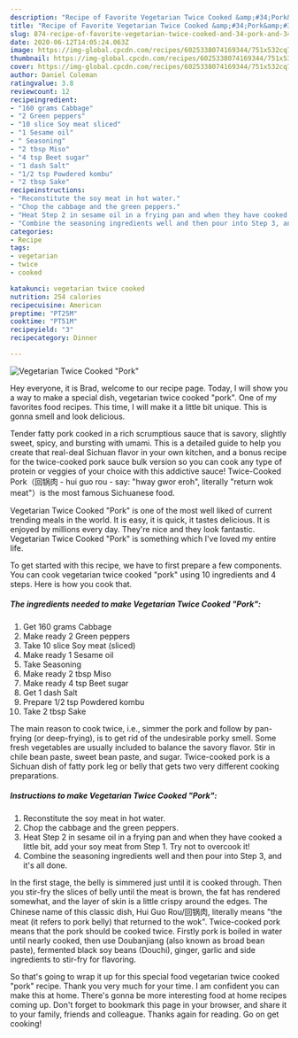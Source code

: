 ```yaml
---
description: "Recipe of Favorite Vegetarian Twice Cooked &amp;#34;Pork&amp;#34;"
title: "Recipe of Favorite Vegetarian Twice Cooked &amp;#34;Pork&amp;#34;"
slug: 874-recipe-of-favorite-vegetarian-twice-cooked-and-34-pork-and-34
date: 2020-06-12T14:05:24.063Z
image: https://img-global.cpcdn.com/recipes/6025338074169344/751x532cq70/vegetarian-twice-cooked-pork-recipe-main-photo.jpg
thumbnail: https://img-global.cpcdn.com/recipes/6025338074169344/751x532cq70/vegetarian-twice-cooked-pork-recipe-main-photo.jpg
cover: https://img-global.cpcdn.com/recipes/6025338074169344/751x532cq70/vegetarian-twice-cooked-pork-recipe-main-photo.jpg
author: Daniel Coleman
ratingvalue: 3.8
reviewcount: 12
recipeingredient:
- "160 grams Cabbage"
- "2 Green peppers"
- "10 slice Soy meat sliced"
- "1 Sesame oil"
- " Seasoning"
- "2 tbsp Miso"
- "4 tsp Beet sugar"
- "1 dash Salt"
- "1/2 tsp Powdered kombu"
- "2 tbsp Sake"
recipeinstructions:
- "Reconstitute the soy meat in hot water."
- "Chop the cabbage and the green peppers."
- "Heat Step 2 in sesame oil in a frying pan and when they have cooked a little bit, add your soy meat from Step 1. Try not to overcook it!"
- "Combine the seasoning ingredients well and then pour into Step 3, and it&#39;s all done."
categories:
- Recipe
tags:
- vegetarian
- twice
- cooked

katakunci: vegetarian twice cooked 
nutrition: 254 calories
recipecuisine: American
preptime: "PT25M"
cooktime: "PT51M"
recipeyield: "3"
recipecategory: Dinner

---
```



![Vegetarian Twice Cooked &#34;Pork&#34;](https://img-global.cpcdn.com/recipes/6025338074169344/751x532cq70/vegetarian-twice-cooked-pork-recipe-main-photo.jpg)

Hey everyone, it is Brad, welcome to our recipe page. Today, I will show you a way to make a special dish, vegetarian twice cooked &#34;pork&#34;. One of my favorites food recipes. This time, I will make it a little bit unique. This is gonna smell and look delicious.

Tender fatty pork cooked in a rich scrumptious sauce that is savory, slightly sweet, spicy, and bursting with umami. This is a detailed guide to help you create that real-deal Sichuan flavor in your own kitchen, and a bonus recipe for the twice-cooked pork sauce bulk version so you can cook any type of protein or veggies of your choice with this addictive sauce! Twice-Cooked Pork（回锅肉 - hui guo rou - say: &#34;hway gwor eroh&#34;, literally &#34;return wok meat&#34;）is the most famous Sichuanese food.

Vegetarian Twice Cooked &#34;Pork&#34; is one of the most well liked of current trending meals in the world. It is easy, it is quick, it tastes delicious. It is enjoyed by millions every day. They're nice and they look fantastic. Vegetarian Twice Cooked &#34;Pork&#34; is something which I've loved my entire life.


To get started with this recipe, we have to first prepare a few components. You can cook vegetarian twice cooked &#34;pork&#34; using 10 ingredients and 4 steps. Here is how you cook that.

<!--inarticleads1-->

##### The ingredients needed to make Vegetarian Twice Cooked &#34;Pork&#34;:

1. Get 160 grams Cabbage
1. Make ready 2 Green peppers
1. Take 10 slice Soy meat (sliced)
1. Make ready 1 Sesame oil
1. Take  Seasoning
1. Make ready 2 tbsp Miso
1. Make ready 4 tsp Beet sugar
1. Get 1 dash Salt
1. Prepare 1/2 tsp Powdered kombu
1. Take 2 tbsp Sake


The main reason to cook twice, i.e., simmer the pork and follow by pan-frying (or deep-frying), is to get rid of the undesirable porky smell. Some fresh vegetables are usually included to balance the savory flavor. Stir in chile bean paste, sweet bean paste, and sugar. Twice-cooked pork is a Sichuan dish of fatty pork leg or belly that gets two very different cooking preparations. 

<!--inarticleads2-->

##### Instructions to make Vegetarian Twice Cooked &#34;Pork&#34;:

1. Reconstitute the soy meat in hot water.
1. Chop the cabbage and the green peppers.
1. Heat Step 2 in sesame oil in a frying pan and when they have cooked a little bit, add your soy meat from Step 1. Try not to overcook it!
1. Combine the seasoning ingredients well and then pour into Step 3, and it&#39;s all done.


In the first stage, the belly is simmered just until it is cooked through. Then you stir-fry the slices of belly until the meat is brown, the fat has rendered somewhat, and the layer of skin is a little crispy around the edges. The Chinese name of this classic dish, Hui Guo Rou/回锅肉, literally means &#34;the meat (it refers to pork belly) that returned to the wok&#34;. Twice-cooked pork means that the pork should be cooked twice. Firstly pork is boiled in water until nearly cooked, then use Doubanjiang (also known as broad bean paste), fermented black soy beans (Douchi), ginger, garlic and side ingredients to stir-fry for flavoring. 

So that's going to wrap it up for this special food vegetarian twice cooked &#34;pork&#34; recipe. Thank you very much for your time. I am confident you can make this at home. There's gonna be more interesting food at home recipes coming up. Don't forget to bookmark this page in your browser, and share it to your family, friends and colleague. Thanks again for reading. Go on get cooking!

